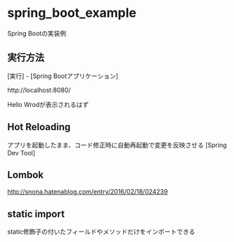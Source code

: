 # spring_boot_example
Spring Bootの実装例

## 実行方法

[実行] - [Spring Bootアプリケーション]

http://localhost:8080/

Hello Wrodが表示されるはず

## Hot Reloading

アプリを起動したまま、コード修正時に自動再起動で変更を反映させる
[Spring Dev Tool]

## Lombok

http://snona.hatenablog.com/entry/2016/02/18/024239


## static import

static修飾子の付いたフィールドやメソッドだけをインポートできる
